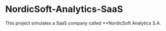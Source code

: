 # NordicSoft-Analytics-SaaS
This project simulates a SaaS company called **NordicSoft Analytics S.A.

